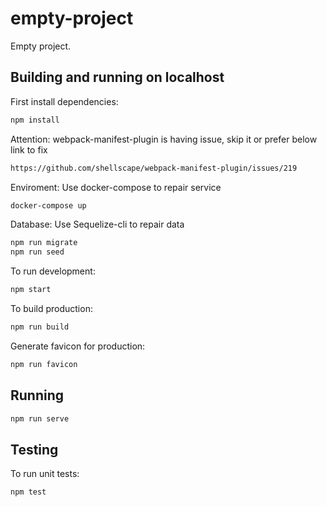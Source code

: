 # empty-project

Empty project.

## Building and running on localhost

First install dependencies:

```sh
npm install
```

Attention: webpack-manifest-plugin is having issue, skip it or prefer below link to fix

```sh
https://github.com/shellscape/webpack-manifest-plugin/issues/219
```

Enviroment: Use docker-compose to repair service

```sh
docker-compose up
```

Database: Use Sequelize-cli to repair data
```sh
npm run migrate
npm run seed
```

To run development:

```sh
npm start
```

To build production:

```sh
npm run build
```

Generate favicon for production:

```sh
npm run favicon
```

## Running

```sh
npm run serve
```

## Testing

To run unit tests:

```sh
npm test
```

